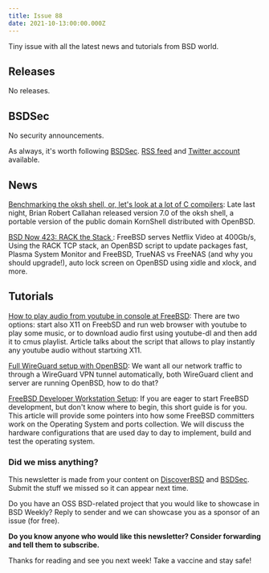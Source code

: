 ```yaml
---
title: Issue 88
date: 2021-10-13:00:00.000Z
---
```


Tiny issue with all the latest news and tutorials from BSD world.

<!-- more -->

## Releases

No releases.
## BSDSec

No security announcements.

As always, it's worth following [BSDSec](https://bsdsec.net). [RSS feed](https://bsdsec.net/articles.atom) and [Twitter account](https://twitter.com/bsdsec) available.
## News

[Benchmarking the oksh shell, or, let's look at a lot of C compilers](https://briancallahan.net/blog/20211010.html?utm_source=bsdweekly): Late last night, Brian Robert Callahan released version 7.0 of the oksh shell, a portable version of the public domain KornShell distributed with OpenBSD.

[BSD Now 423: RACK the Stack ](https://www.bsdnow.tv/423?utm_source=bsdweekly): FreeBSD serves Netflix Video at 400Gb/s, Using the RACK TCP stack, an OpenBSD script to update packages fast, Plasma System Monitor and FreeBSD, TrueNAS vs FreeNAS (and why you should upgrade!), auto lock screen on OpenBSD using xidle and xlock, and more.
## Tutorials

[How to play audio from youtube in console at FreeBSD](https://jacekkowalczyk82.github.io/update/manuals/linux/freebsd/2021/10/11/how-to-play-audio-from-youtube-in-console-at-freebsd.html?utm_source=bsdweekly): There are two options: start also X11 on FreebSD and run web browser with youtube to play some music, or to download audio first using youtube-dl and then add it to cmus playlist. Article talks about the script that allows to play instantly any youtube audio without startxing X11.

[Full WireGuard setup with OpenBSD](https://dataswamp.org/~solene/2021-10-09-openbsd-wireguard-exit.html?utm_source=bsdweekly): We want all our network traffic to through a WireGuard VPN tunnel automatically, both WireGuard client and server are running OpenBSD, how to do that?

[FreeBSD Developer Workstation Setup](https://klarasystems.com/articles/freebsd-developer-workstation-setup/?utm_source=bsdweekly): If you are eager to start FreeBSD development, but don't know where to begin, this short guide is for you. This article will provide some pointers into how some FreeBSD committers work on the Operating System and ports collection. We will discuss the hardware configurations that are used day to day to implement, build and test the operating system.

### Did we miss anything?

This newsletter is made from your content on [DiscoverBSD](https://discoverbsd.com) and [BSDSec](https://bsdsec.net). Submit the stuff we missed so it can appear next time.

Do you have an OSS BSD-related project that you would like to showcase in BSD Weekly? Reply to sender and we can showcase you as a sponsor of an issue (for free).

**Do you know anyone who would like this newsletter? Consider forwarding and tell them to subscribe.**

Thanks for reading and see you next week! Take a vaccine and stay safe!

